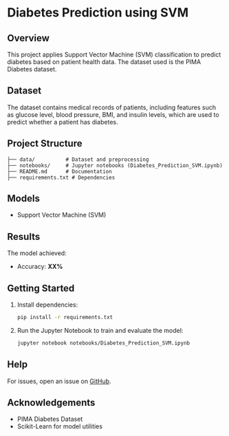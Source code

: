 # Diabetes Prediction using SVM

## Overview

This project applies Support Vector Machine (SVM) classification to predict diabetes based on patient health data. The dataset used is the PIMA Diabetes dataset.

## Dataset

The dataset contains medical records of patients, including features such as glucose level, blood pressure, BMI, and insulin levels, which are used to predict whether a patient has diabetes.

## Project Structure

```
├── data/          # Dataset and preprocessing
├── notebooks/     # Jupyter notebooks (Diabetes_Prediction_SVM.ipynb)       
├── README.md      # Documentation
├── requirements.txt # Dependencies
```

## Models

- Support Vector Machine (SVM)

## Results

The model achieved:

- Accuracy: **XX%**

## Getting Started

1. Install dependencies:
   ```sh
   pip install -r requirements.txt
   ```
2. Run the Jupyter Notebook to train and evaluate the model:
   ```sh
   jupyter notebook notebooks/Diabetes_Prediction_SVM.ipynb
   ```

## Help

For issues, open an issue on [GitHub](https://github.com/yourusername/diabetes-prediction-svm/issues).

## Acknowledgements

- PIMA Diabetes Dataset
- Scikit-Learn for model utilities

